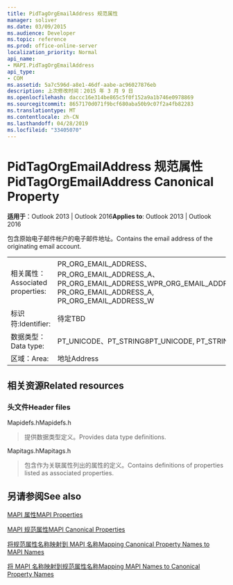 ```yaml
---
title: PidTagOrgEmailAddress 规范属性
manager: soliver
ms.date: 03/09/2015
ms.audience: Developer
ms.topic: reference
ms.prod: office-online-server
localization_priority: Normal
api_name:
- MAPI.PidTagOrgEmailAddress
api_type:
- COM
ms.assetid: 5a7c596d-a8e1-46df-aabe-ac96027876eb
description: 上次修改时间：2015 年 3 月 9 日
ms.openlocfilehash: daccc16e314be865c5f0f152a9a1b746e0978869
ms.sourcegitcommit: 8657170d071f9bcf680aba50b9c07f2a4fb82283
ms.translationtype: MT
ms.contentlocale: zh-CN
ms.lasthandoff: 04/28/2019
ms.locfileid: "33405070"
---
```

# <a name="pidtagorgemailaddress-canonical-property"></a><span data-ttu-id="2a6be-103">PidTagOrgEmailAddress 规范属性</span><span class="sxs-lookup"><span data-stu-id="2a6be-103">PidTagOrgEmailAddress Canonical Property</span></span>

  
  
<span data-ttu-id="2a6be-104">**适用于**：Outlook 2013 | Outlook 2016</span><span class="sxs-lookup"><span data-stu-id="2a6be-104">**Applies to**: Outlook 2013 | Outlook 2016</span></span> 
  
<span data-ttu-id="2a6be-105">包含原始电子邮件帐户的电子邮件地址。</span><span class="sxs-lookup"><span data-stu-id="2a6be-105">Contains the email address of the originating email account.</span></span>
  
|||
|:-----|:-----|
|<span data-ttu-id="2a6be-106">相关属性：</span><span class="sxs-lookup"><span data-stu-id="2a6be-106">Associated properties:</span></span>  <br/> |<span data-ttu-id="2a6be-107">PR_ORG_EMAIL_ADDRESS、PR_ORG_EMAIL_ADDRESS_A、PR_ORG_EMAIL_ADDRESS_W</span><span class="sxs-lookup"><span data-stu-id="2a6be-107">PR_ORG_EMAIL_ADDRESS, PR_ORG_EMAIL_ADDRESS_A, PR_ORG_EMAIL_ADDRESS_W</span></span>  <br/> |
|<span data-ttu-id="2a6be-108">标识符:</span><span class="sxs-lookup"><span data-stu-id="2a6be-108">Identifier:</span></span>  <br/> |<span data-ttu-id="2a6be-109">待定</span><span class="sxs-lookup"><span data-stu-id="2a6be-109">TBD</span></span>  <br/> |
|<span data-ttu-id="2a6be-110">数据类型：</span><span class="sxs-lookup"><span data-stu-id="2a6be-110">Data type:</span></span>  <br/> |<span data-ttu-id="2a6be-111">PT_UNICODE、PT_STRING8</span><span class="sxs-lookup"><span data-stu-id="2a6be-111">PT_UNICODE, PT_STRING8</span></span>  <br/> |
|<span data-ttu-id="2a6be-112">区域：</span><span class="sxs-lookup"><span data-stu-id="2a6be-112">Area:</span></span>  <br/> |<span data-ttu-id="2a6be-113">地址</span><span class="sxs-lookup"><span data-stu-id="2a6be-113">Address</span></span>  <br/> |
   
## <a name="related-resources"></a><span data-ttu-id="2a6be-114">相关资源</span><span class="sxs-lookup"><span data-stu-id="2a6be-114">Related resources</span></span>

### <a name="header-files"></a><span data-ttu-id="2a6be-115">头文件</span><span class="sxs-lookup"><span data-stu-id="2a6be-115">Header files</span></span>

<span data-ttu-id="2a6be-116">Mapidefs.h</span><span class="sxs-lookup"><span data-stu-id="2a6be-116">Mapidefs.h</span></span>
  
> <span data-ttu-id="2a6be-117">提供数据类型定义。</span><span class="sxs-lookup"><span data-stu-id="2a6be-117">Provides data type definitions.</span></span>
    
<span data-ttu-id="2a6be-118">Mapitags.h</span><span class="sxs-lookup"><span data-stu-id="2a6be-118">Mapitags.h</span></span>
  
> <span data-ttu-id="2a6be-119">包含作为关联属性列出的属性的定义。</span><span class="sxs-lookup"><span data-stu-id="2a6be-119">Contains definitions of properties listed as associated properties.</span></span>
    
## <a name="see-also"></a><span data-ttu-id="2a6be-120">另请参阅</span><span class="sxs-lookup"><span data-stu-id="2a6be-120">See also</span></span>



[<span data-ttu-id="2a6be-121">MAPI 属性</span><span class="sxs-lookup"><span data-stu-id="2a6be-121">MAPI Properties</span></span>](mapi-properties.md)
  
[<span data-ttu-id="2a6be-122">MAPI 规范属性</span><span class="sxs-lookup"><span data-stu-id="2a6be-122">MAPI Canonical Properties</span></span>](mapi-canonical-properties.md)
  
[<span data-ttu-id="2a6be-123">将规范属性名称映射到 MAPI 名称</span><span class="sxs-lookup"><span data-stu-id="2a6be-123">Mapping Canonical Property Names to MAPI Names</span></span>](mapping-canonical-property-names-to-mapi-names.md)
  
[<span data-ttu-id="2a6be-124">将 MAPI 名称映射到规范属性名称</span><span class="sxs-lookup"><span data-stu-id="2a6be-124">Mapping MAPI Names to Canonical Property Names</span></span>](mapping-mapi-names-to-canonical-property-names.md)

